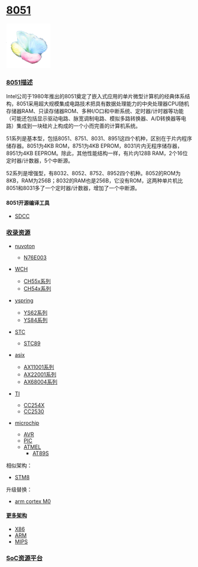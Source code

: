 ﻿# [8051](https://github.com/sochub/8051)

[![sites](SoC/SoC.png)](http://www.qitas.cn) 

### [8051描述](https://github.com/sochub/8051/wiki) 

Intel公司于1980年推出的8051奠定了嵌入式应用的单片微型计算机的经典体系结构，8051采用超大规模集成电路技术把具有数据处理能力的中央处理器CPU随机存储器RAM、只读存储器ROM、多种I/O口和中断系统、定时器/计时器等功能（可能还包括显示驱动电路、脉宽调制电路、模拟多路转换器、A/D转换器等电路）集成到一块硅片上构成的一个小而完善的计算机系统。

51系列是基本型，包括8051、8751、8031、8951这四个机种，区别在于片内程序储存器。8051为4KB ROM，8751为4KB EPROM，8031片内无程序储存器，8951为4KB EEPROM。除此，其他性能结构一样，有片内128B RAM，2个16位定时器/计数器，5个中断源。

52系列是增强型，有8032、8052、8752、8952四个机种。8052的ROM为8KB，RAM为256B；8032的RAM也是256B，它没有ROM，这两种单片机比8051和8031多了一个定时器/计数器，增加了一个中断源。

#### 8051开源编译工具

* [SDCC](https://github.com/sochub/SDCC)

### [收录资源](https://github.com/sochub/8051)

* [nuvoton](https://github.com/sochub/nuvoton)
    * [N76E003](https://github.com/sochub/N76E003)

* [WCH](https://github.com/sochub/WCH)
    * [CH55x系列](https://github.com/sochub/CH55)
    * [CH54x系列](https://github.com/sochub/CH54)

* [yspring](https://github.com/sochub/yspring)
    * [YS62系列](https://github.com/sochub/YS62)
    * [YS84系列](https://github.com/sochub/YS84)

* [STC](https://github.com/sochub/STC)
    * [STC89](https://github.com/sochub/STC89)

* [asix](https://github.com/sochub/asix)
    * [AX11001系列](https://github.com/sochub/AX11001)
    * [AX22001系列](https://github.com/sochub/AX22001)
    * [AX68004系列](https://github.com/sochub/AX68004)

* [TI](https://github.com/sochub/TI)
    * [CC254X](https://github.com/sochub/CC2541)
    * [CC2530](https://github.com/sochub/CC2530)

* [microchip](https://github.com/sochub/microchip) 
    * [AVR](https://github.com/sochub/AVR)
    * [PIC](https://github.com/sochub/PIC)
    * [ATMEL](https://github.com/sochub/ATMEL)
        * [AT89S](https://github.com/sochub/AT89S)

相似架构：

* [STM8](https://github.com/sochub/STM8)

升级替换：

* [arm cortex M0](https://github.com/sochub/CM0)

#### [更多架构](https://github.com/sochub)

* [X86](https://github.com/sochub/X86)
* [ARM](https://github.com/sochub/ARM)
* [MIPS](https://github.com/sochub/MIPS)

###  [SoC资源平台](http://www.qitas.cn)

